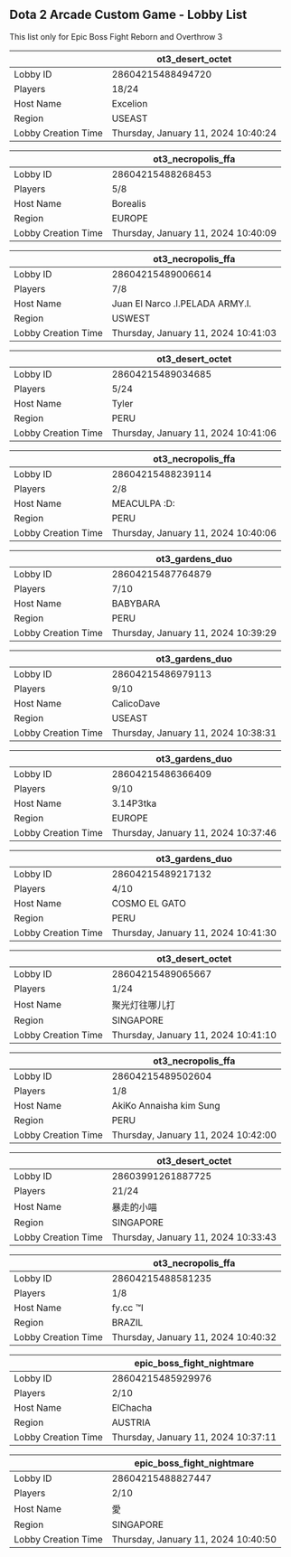 ## Dota 2 Arcade Custom Game - Lobby List

This list only for Epic Boss Fight Reborn and Overthrow 3

|  | ot3_desert_octet |
| ------ | ------ |
| Lobby ID | 28604215488494720 |
| Players | 18/24 |
| Host Name | Excelion |
| Region | USEAST |
| Lobby Creation Time | Thursday, January 11, 2024 10:40:24 |


|  | ot3_necropolis_ffa |
| ------ | ------ |
| Lobby ID | 28604215488268453 |
| Players | 5/8 |
| Host Name | Borealis |
| Region | EUROPE |
| Lobby Creation Time | Thursday, January 11, 2024 10:40:09 |


|  | ot3_necropolis_ffa |
| ------ | ------ |
| Lobby ID | 28604215489006614 |
| Players | 7/8 |
| Host Name | Juan El Narco .l.PELADA ARMY.l. |
| Region | USWEST |
| Lobby Creation Time | Thursday, January 11, 2024 10:41:03 |


|  | ot3_desert_octet |
| ------ | ------ |
| Lobby ID | 28604215489034685 |
| Players | 5/24 |
| Host Name | Tyler |
| Region | PERU |
| Lobby Creation Time | Thursday, January 11, 2024 10:41:06 |


|  | ot3_necropolis_ffa |
| ------ | ------ |
| Lobby ID | 28604215488239114 |
| Players | 2/8 |
| Host Name | MEACULPA :D: |
| Region | PERU |
| Lobby Creation Time | Thursday, January 11, 2024 10:40:06 |


|  | ot3_gardens_duo |
| ------ | ------ |
| Lobby ID | 28604215487764879 |
| Players | 7/10 |
| Host Name | BABYBARA |
| Region | PERU |
| Lobby Creation Time | Thursday, January 11, 2024 10:39:29 |


|  | ot3_gardens_duo |
| ------ | ------ |
| Lobby ID | 28604215486979113 |
| Players | 9/10 |
| Host Name | CalicoDave |
| Region | USEAST |
| Lobby Creation Time | Thursday, January 11, 2024 10:38:31 |


|  | ot3_gardens_duo |
| ------ | ------ |
| Lobby ID | 28604215486366409 |
| Players | 9/10 |
| Host Name | 3.14P3tka |
| Region | EUROPE |
| Lobby Creation Time | Thursday, January 11, 2024 10:37:46 |


|  | ot3_gardens_duo |
| ------ | ------ |
| Lobby ID | 28604215489217132 |
| Players | 4/10 |
| Host Name | COSMO EL GATO |
| Region | PERU |
| Lobby Creation Time | Thursday, January 11, 2024 10:41:30 |


|  | ot3_desert_octet |
| ------ | ------ |
| Lobby ID | 28604215489065667 |
| Players | 1/24 |
| Host Name | 聚光灯往哪儿打 |
| Region | SINGAPORE |
| Lobby Creation Time | Thursday, January 11, 2024 10:41:10 |


|  | ot3_necropolis_ffa |
| ------ | ------ |
| Lobby ID | 28604215489502604 |
| Players | 1/8 |
| Host Name | AkiKo Annaisha kim Sung |
| Region | PERU |
| Lobby Creation Time | Thursday, January 11, 2024 10:42:00 |


|  | ot3_desert_octet |
| ------ | ------ |
| Lobby ID | 28603991261887725 |
| Players | 21/24 |
| Host Name | 暴走的小喵 |
| Region | SINGAPORE |
| Lobby Creation Time | Thursday, January 11, 2024 10:33:43 |


|  | ot3_necropolis_ffa |
| ------ | ------ |
| Lobby ID | 28604215488581235 |
| Players | 1/8 |
| Host Name | fy.cc ™I |
| Region | BRAZIL |
| Lobby Creation Time | Thursday, January 11, 2024 10:40:32 |


|  | epic_boss_fight_nightmare |
| ------ | ------ |
| Lobby ID | 28604215485929976 |
| Players | 2/10 |
| Host Name | ElChacha |
| Region | AUSTRIA |
| Lobby Creation Time | Thursday, January 11, 2024 10:37:11 |


|  | epic_boss_fight_nightmare |
| ------ | ------ |
| Lobby ID | 28604215488827447 |
| Players | 2/10 |
| Host Name | 愛 |
| Region | SINGAPORE |
| Lobby Creation Time | Thursday, January 11, 2024 10:40:50 |


